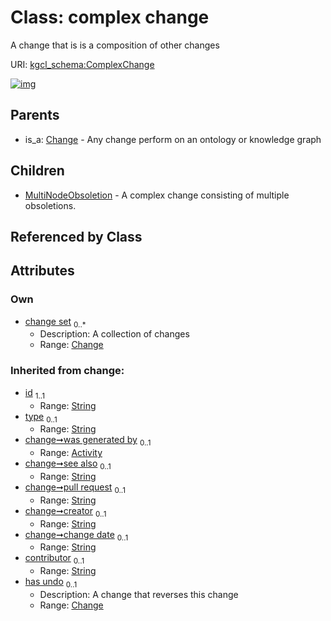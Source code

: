
# Class: complex change


A change that is is a composition of other changes

URI: [kgcl_schema:ComplexChange](https://w3id.org/kgcl-schema/ComplexChange)


[![img](https://yuml.me/diagram/nofunky;dir:TB/class/[MultiNodeObsoletion],[Change]<change%20set%200..*-++[ComplexChange&#124;id(i):string;type(i):string%20%3F;see_also(i):string%20%3F;pull_request(i):string%20%3F;creator(i):string%20%3F;change_date(i):string%20%3F;contributor(i):string%20%3F],[ComplexChange]^-[MultiNodeObsoletion],[Change]^-[ComplexChange],[Change],[Activity])](https://yuml.me/diagram/nofunky;dir:TB/class/[MultiNodeObsoletion],[Change]<change%20set%200..*-++[ComplexChange&#124;id(i):string;type(i):string%20%3F;see_also(i):string%20%3F;pull_request(i):string%20%3F;creator(i):string%20%3F;change_date(i):string%20%3F;contributor(i):string%20%3F],[ComplexChange]^-[MultiNodeObsoletion],[Change]^-[ComplexChange],[Change],[Activity])

## Parents

 *  is_a: [Change](Change.md) - Any change perform on an ontology or knowledge graph

## Children

 * [MultiNodeObsoletion](MultiNodeObsoletion.md) - A complex change consisting of multiple obsoletions.

## Referenced by Class


## Attributes


### Own

 * [change set](change_set.md)  <sub>0..\*</sub>
     * Description: A collection of changes
     * Range: [Change](Change.md)

### Inherited from change:

 * [id](id.md)  <sub>1..1</sub>
     * Range: [String](types/String.md)
 * [type](type.md)  <sub>0..1</sub>
     * Range: [String](types/String.md)
 * [change➞was generated by](change_was_generated_by.md)  <sub>0..1</sub>
     * Range: [Activity](Activity.md)
 * [change➞see also](change_see_also.md)  <sub>0..1</sub>
     * Range: [String](types/String.md)
 * [change➞pull request](change_pull_request.md)  <sub>0..1</sub>
     * Range: [String](types/String.md)
 * [change➞creator](change_creator.md)  <sub>0..1</sub>
     * Range: [String](types/String.md)
 * [change➞change date](change_change_date.md)  <sub>0..1</sub>
     * Range: [String](types/String.md)
 * [contributor](contributor.md)  <sub>0..1</sub>
     * Range: [String](types/String.md)
 * [has undo](has_undo.md)  <sub>0..1</sub>
     * Description: A change that reverses this change
     * Range: [Change](Change.md)
